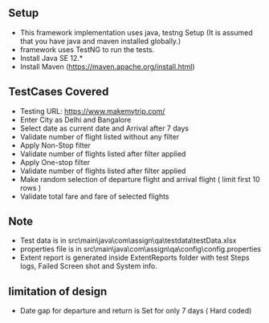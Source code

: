 ## Setup
* This framework implementation uses java, testng
Setup (It is assumed that you have java and maven installed globally.)
* framework uses TestNG to run the tests.
* Install Java SE 12.*
* Install Maven (https://maven.apache.org/install.html)


## TestCases Covered
* Testing URL: https://www.makemytrip.com/
* Enter City as Delhi and Bangalore
* Select date as current date and Arrival after 7 days
* Validate number of flight listed without any filter
* Apply Non-Stop filter
* Validate number of flights listed after filter applied
* Apply One-stop filter
* Validate number of flights listed after filter applied
* Make random selection of departure flight and arrival flight ( limit first 10 rows )
* Validate total fare and fare of selected flights


## Note
* Test data is in src\main\java\com\assign\qa\testdata\testData.xlsx
* properties file is in src\main\java\com\assign\qa\config\config.properties
* Extent report is generated inside ExtentReports folder with test Steps logs, Failed Screen shot and System info.

## limitation of design
* Date gap for departure and return is Set for only 7 days ( Hard coded)
